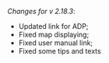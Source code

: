 _Changes for v 2.18.3_:
- Updated link for ADP;
- Fixed map displaying;
- Fixed user manual link;
- Fixed some tips and texts

